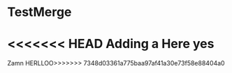 # TestMerge

<<<<<<< HEAD
Adding a
Here yes 
=======
Zamn
HERLLOO>>>>>>> 7348d03361a775baa97af41a30e73f58e88404a0
